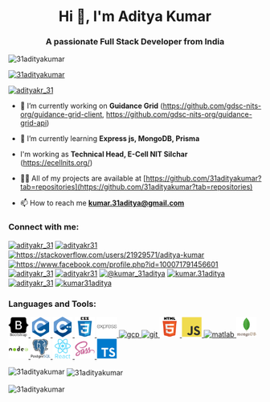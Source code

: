 <h1 align="center">Hi 👋, I'm Aditya Kumar</h1>
<h3 align="center">A passionate Full Stack Developer from India</h3>
<p align="left"> <img src="https://komarev.com/ghpvc/?username=31adityakumar&label=Profile%20views&color=0e75b6&style=flat" alt="31adityakumar" /> </p>

<p align="left"> <a href="https://github.com/ryo-ma/github-profile-trophy"><img src="https://github-profile-trophy.vercel.app/?username=31adityakumar" alt="31adityakumar" /></a> </p>

<p align="left"> <a href="https://twitter.com/adityakr_31" target="blank"><img src="https://img.shields.io/twitter/follow/adityakr_31?logo=twitter&style=for-the-badge" alt="adityakr_31" /></a> </p>

- 🔭 I’m currently working on **Guidance Grid**  (https://github.com/gdsc-nits-org/guidance-grid-client, https://github.com/gdsc-nits-org/guidance-grid-api)

- 🌱 I’m currently learning **Express js, MongoDB, Prisma**

- I'm working as **Technical Head, E-Cell NIT Silchar** (https://ecellnits.org/)

- 👨‍💻 All of my projects are available at [https://github.com/31adityakumar?tab=repositories](https://github.com/31adityakumar?tab=repositories)

- 📫 How to reach me **kumar.31aditya@gmail.com**

<!-- - 📄 Know about my experiences [https://drive.google.com/file/d/18e_bkryWDvVUxB1JdAG1mSQXD1JTX5FD/view?usp=sharing](https://drive.google.com/file/d/18e_bkryWDvVUxB1JdAG1mSQXD1JTX5FD/view?usp=sharing) -->

<h3 align="left">Connect with me:</h3>
<p align="left">
<a href="https://twitter.com/adityakr_31" target="blank"><img align="center" src="https://raw.githubusercontent.com/rahuldkjain/github-profile-readme-generator/master/src/images/icons/Social/twitter.svg" alt="adityakr_31" height="30" width="40" /></a>
<a href="https://linkedin.com/in/adityakr31" target="blank"><img align="center" src="https://raw.githubusercontent.com/rahuldkjain/github-profile-readme-generator/master/src/images/icons/Social/linked-in-alt.svg" alt="adityakr31" height="30" width="40" /></a>
<a href="https://stackoverflow.com/users/https://stackoverflow.com/users/21929571/aditya-kumar" target="blank"><img align="center" src="https://raw.githubusercontent.com/rahuldkjain/github-profile-readme-generator/master/src/images/icons/Social/stack-overflow.svg" alt="https://stackoverflow.com/users/21929571/aditya-kumar" height="30" width="40" /></a>
<a href="https://fb.com/https://www.facebook.com/profile.php?id=100071791456601" target="blank"><img align="center" src="https://raw.githubusercontent.com/rahuldkjain/github-profile-readme-generator/master/src/images/icons/Social/facebook.svg" alt="https://www.facebook.com/profile.php?id=100071791456601" height="30" width="40" /></a>
<a href="https://instagram.com/adityakr_31" target="blank"><img align="center" src="https://raw.githubusercontent.com/rahuldkjain/github-profile-readme-generator/master/src/images/icons/Social/instagram.svg" alt="adityakr_31" height="30" width="40" /></a>
<a href="https://www.codechef.com/users/adityakr31" target="blank"><img align="center" src="https://cdn.jsdelivr.net/npm/simple-icons@3.1.0/icons/codechef.svg" alt="adityakr31" height="30" width="40" /></a>
<a href="https://www.hackerrank.com/@kumar_31aditya" target="blank"><img align="center" src="https://raw.githubusercontent.com/rahuldkjain/github-profile-readme-generator/master/src/images/icons/Social/hackerrank.svg" alt="@kumar_31aditya" height="30" width="40" /></a>
<a href="https://codeforces.com/profile/kumar.31aditya" target="blank"><img align="center" src="https://raw.githubusercontent.com/rahuldkjain/github-profile-readme-generator/master/src/images/icons/Social/codeforces.svg" alt="kumar.31aditya" height="30" width="40" /></a>
<a href="https://www.leetcode.com/adityakr_31" target="blank"><img align="center" src="https://raw.githubusercontent.com/rahuldkjain/github-profile-readme-generator/master/src/images/icons/Social/leet-code.svg" alt="adityakr_31" height="30" width="40" /></a>
<a href="https://auth.geeksforgeeks.org/user/kumar31aditya" target="blank"><img align="center" src="https://raw.githubusercontent.com/rahuldkjain/github-profile-readme-generator/master/src/images/icons/Social/geeks-for-geeks.svg" alt="kumar31aditya" height="30" width="40" /></a>
</p>

<h3 align="left">Languages and Tools:</h3>
<p align="left"> <a href="https://getbootstrap.com" target="_blank" rel="noreferrer"> <img src="https://raw.githubusercontent.com/devicons/devicon/master/icons/bootstrap/bootstrap-plain-wordmark.svg" alt="bootstrap" width="40" height="40"/> </a> <a href="https://www.cprogramming.com/" target="_blank" rel="noreferrer"> <img src="https://raw.githubusercontent.com/devicons/devicon/master/icons/c/c-original.svg" alt="c" width="40" height="40"/> </a> <a href="https://www.w3schools.com/cpp/" target="_blank" rel="noreferrer"> <img src="https://raw.githubusercontent.com/devicons/devicon/master/icons/cplusplus/cplusplus-original.svg" alt="cplusplus" width="40" height="40"/> </a> <a href="https://www.w3schools.com/css/" target="_blank" rel="noreferrer"> <img src="https://raw.githubusercontent.com/devicons/devicon/master/icons/css3/css3-original-wordmark.svg" alt="css3" width="40" height="40"/> </a> <a href="https://expressjs.com" target="_blank" rel="noreferrer"> <img src="https://raw.githubusercontent.com/devicons/devicon/master/icons/express/express-original-wordmark.svg" alt="express" width="40" height="40"/> </a> <a href="https://cloud.google.com" target="_blank" rel="noreferrer"> <img src="https://www.vectorlogo.zone/logos/google_cloud/google_cloud-icon.svg" alt="gcp" width="40" height="40"/> </a> <a href="https://git-scm.com/" target="_blank" rel="noreferrer"> <img src="https://www.vectorlogo.zone/logos/git-scm/git-scm-icon.svg" alt="git" width="40" height="40"/> </a> <a href="https://www.w3.org/html/" target="_blank" rel="noreferrer"> <img src="https://raw.githubusercontent.com/devicons/devicon/master/icons/html5/html5-original-wordmark.svg" alt="html5" width="40" height="40"/> </a> <a href="https://developer.mozilla.org/en-US/docs/Web/JavaScript" target="_blank" rel="noreferrer"> <img src="https://raw.githubusercontent.com/devicons/devicon/master/icons/javascript/javascript-original.svg" alt="javascript" width="40" height="40"/> </a> <a href="https://www.mathworks.com/" target="_blank" rel="noreferrer"> <img src="https://upload.wikimedia.org/wikipedia/commons/2/21/Matlab_Logo.png" alt="matlab" width="40" height="40"/> </a> <a href="https://www.mongodb.com/" target="_blank" rel="noreferrer"> <img src="https://raw.githubusercontent.com/devicons/devicon/master/icons/mongodb/mongodb-original-wordmark.svg" alt="mongodb" width="40" height="40"/> </a> <a href="https://nodejs.org" target="_blank" rel="noreferrer"> <img src="https://raw.githubusercontent.com/devicons/devicon/master/icons/nodejs/nodejs-original-wordmark.svg" alt="nodejs" width="40" height="40"/> </a> <a href="https://www.postgresql.org" target="_blank" rel="noreferrer"> <img src="https://raw.githubusercontent.com/devicons/devicon/master/icons/postgresql/postgresql-original-wordmark.svg" alt="postgresql" width="40" height="40"/> </a> <a href="https://reactjs.org/" target="_blank" rel="noreferrer"> <img src="https://raw.githubusercontent.com/devicons/devicon/master/icons/react/react-original-wordmark.svg" alt="react" width="40" height="40"/> </a> <a href="https://sass-lang.com" target="_blank" rel="noreferrer"> <img src="https://raw.githubusercontent.com/devicons/devicon/master/icons/sass/sass-original.svg" alt="sass" width="40" height="40"/> </a> <a href="https://www.typescriptlang.org/" target="_blank" rel="noreferrer"> <img src="https://raw.githubusercontent.com/devicons/devicon/master/icons/typescript/typescript-original.svg" alt="typescript" width="40" height="40"/> </a> </p>

<p><img align="left" src="https://github-readme-stats.vercel.app/api/top-langs?username=31adityakumar&show_icons=true&locale=en&layout=compact" alt="31adityakumar" /></p>

<p>&nbsp;<img align="center" src="https://github-readme-stats.vercel.app/api?username=31adityakumar&show_icons=true&locale=en" alt="31adityakumar" /></p>

<p><img align="center" src="https://github-readme-streak-stats.herokuapp.com/?user=31adityakumar&" alt="31adityakumar" /></p>
